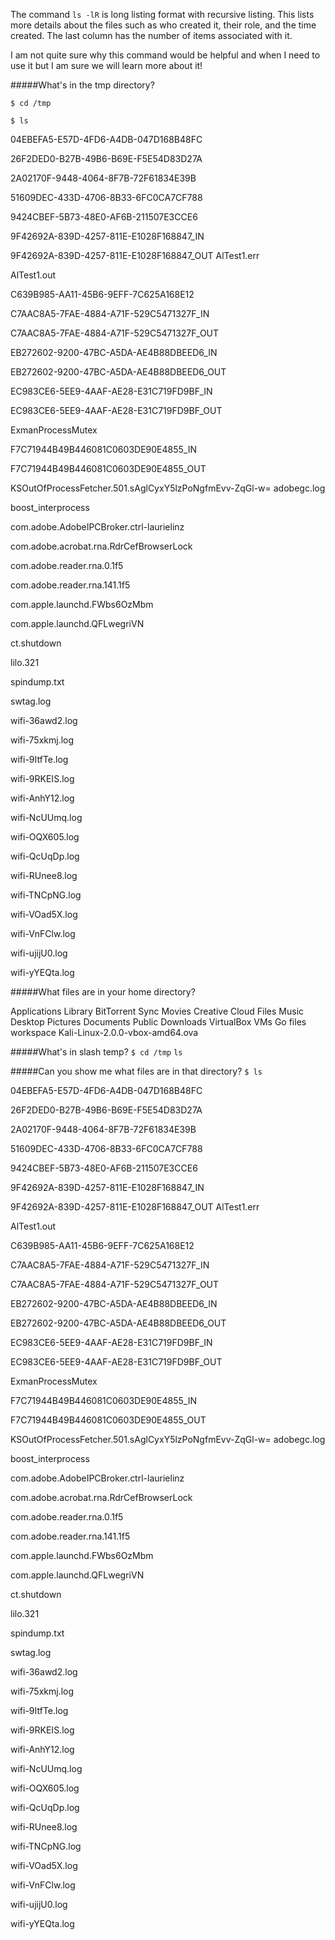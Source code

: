 The command `ls -lR` is long listing format with recursive listing.  This lists more details about the files such as who created it, their role, and the time created. The last column has the number of items associated with it. 

I am not quite sure why this command would be helpful and when I need to use it but I am sure we will learn more about it!

#####What's in the tmp directory?

`$ cd /tmp`

`$ ls`

04EBEFA5-E57D-4FD6-A4DB-047D168B48FC

26F2DED0-B27B-49B6-B69E-F5E54D83D27A

2A02170F-9448-4064-8F7B-72F61834E39B

51609DEC-433D-4706-8B33-6FC0CA7CF788

9424CBEF-5B73-48E0-AF6B-211507E3CCE6

9F42692A-839D-4257-811E-E1028F168847_IN

9F42692A-839D-4257-811E-E1028F168847_OUT
AlTest1.err

AlTest1.out

C639B985-AA11-45B6-9EFF-7C625A168E12

C7AAC8A5-7FAE-4884-A71F-529C5471327F_IN

C7AAC8A5-7FAE-4884-A71F-529C5471327F_OUT

EB272602-9200-47BC-A5DA-AE4B88DBEED6_IN

EB272602-9200-47BC-A5DA-AE4B88DBEED6_OUT

EC983CE6-5EE9-4AAF-AE28-E31C719FD9BF_IN

EC983CE6-5EE9-4AAF-AE28-E31C719FD9BF_OUT

ExmanProcessMutex

F7C71944B49B446081C0603DE90E4855_IN

F7C71944B49B446081C0603DE90E4855_OUT

KSOutOfProcessFetcher.501.sAglCyxY5lzPoNgfmEvv-ZqGl-w=
adobegc.log

boost_interprocess

com.adobe.AdobeIPCBroker.ctrl-laurielinz

com.adobe.acrobat.rna.RdrCefBrowserLock

com.adobe.reader.rna.0.1f5

com.adobe.reader.rna.141.1f5

com.apple.launchd.FWbs6OzMbm

com.apple.launchd.QFLwegriVN

ct.shutdown

lilo.321

spindump.txt

swtag.log

wifi-36awd2.log

wifi-75xkmj.log

wifi-9ItfTe.log

wifi-9RKEIS.log

wifi-AnhY12.log

wifi-NcUUmq.log

wifi-OQX605.log

wifi-QcUqDp.log

wifi-RUnee8.log

wifi-TNCpNG.log

wifi-VOad5X.log

wifi-VnFClw.log

wifi-ujijU0.log

wifi-yYEQta.log



#####What files are in your home directory?

Applications                    Library
BitTorrent Sync                 Movies
Creative Cloud Files            Music
Desktop                         Pictures
Documents                       Public
Downloads                       VirtualBox VMs
Go files                        workspace
Kali-Linux-2.0.0-vbox-amd64.ova

#####What's in slash temp?
`$ cd /tmp`
`ls`

#####Can you show me what files are in that directory?
`$ ls`

04EBEFA5-E57D-4FD6-A4DB-047D168B48FC

26F2DED0-B27B-49B6-B69E-F5E54D83D27A

2A02170F-9448-4064-8F7B-72F61834E39B

51609DEC-433D-4706-8B33-6FC0CA7CF788

9424CBEF-5B73-48E0-AF6B-211507E3CCE6

9F42692A-839D-4257-811E-E1028F168847_IN

9F42692A-839D-4257-811E-E1028F168847_OUT
AlTest1.err

AlTest1.out

C639B985-AA11-45B6-9EFF-7C625A168E12

C7AAC8A5-7FAE-4884-A71F-529C5471327F_IN

C7AAC8A5-7FAE-4884-A71F-529C5471327F_OUT

EB272602-9200-47BC-A5DA-AE4B88DBEED6_IN

EB272602-9200-47BC-A5DA-AE4B88DBEED6_OUT

EC983CE6-5EE9-4AAF-AE28-E31C719FD9BF_IN

EC983CE6-5EE9-4AAF-AE28-E31C719FD9BF_OUT

ExmanProcessMutex

F7C71944B49B446081C0603DE90E4855_IN

F7C71944B49B446081C0603DE90E4855_OUT

KSOutOfProcessFetcher.501.sAglCyxY5lzPoNgfmEvv-ZqGl-w=
adobegc.log

boost_interprocess

com.adobe.AdobeIPCBroker.ctrl-laurielinz

com.adobe.acrobat.rna.RdrCefBrowserLock

com.adobe.reader.rna.0.1f5

com.adobe.reader.rna.141.1f5

com.apple.launchd.FWbs6OzMbm

com.apple.launchd.QFLwegriVN

ct.shutdown

lilo.321

spindump.txt

swtag.log

wifi-36awd2.log

wifi-75xkmj.log

wifi-9ItfTe.log

wifi-9RKEIS.log

wifi-AnhY12.log

wifi-NcUUmq.log

wifi-OQX605.log

wifi-QcUqDp.log

wifi-RUnee8.log

wifi-TNCpNG.log

wifi-VOad5X.log

wifi-VnFClw.log

wifi-ujijU0.log

wifi-yYEQta.log

